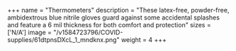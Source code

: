 +++
name = "Thermometers"
description = "These latex-free, powder-free, ambidextrous blue nitrile gloves guard against some accidental splashes and feature a 6 mil thickness for both comfort and protection"
sizes = ['N/A']
image = "/v1584723796/COVID-supplies/61dtpnsDXcL_1_mndknx.png"
weight = 4
+++